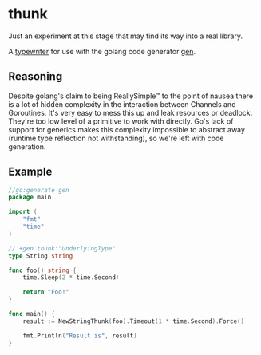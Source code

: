 # thunk
Just an experiment at this stage that may find its way into a real library.

A [typewriter](https://github.com/clipperhouse/typewriter) for use with the golang code generator [gen](https://github.com/clipperhouse/gen).

## Reasoning
Despite golang's claim to being ReallySimple™ to the point of nausea there is a lot of hidden complexity in the interaction between Channels and Goroutines. It's very easy to mess this up and leak resources or deadlock. They're too low level of a primitive to work with directly. Go's lack of support for generics makes this complexity impossible to abstract away (runtime type reflection not withstanding), so we're left with code generation.

## Example

```go
//go:generate gen
package main

import (
	"fmt"
	"time"
)

// +gen thunk:"UnderlyingType"
type String string

func foo() string {
	time.Sleep(2 * time.Second)

	return "Foo!"
}

func main() {
	result := NewStringThunk(foo).Timeout(1 * time.Second).Force()

	fmt.Println("Result is", result)
}
```
